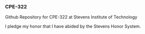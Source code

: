 ### **CPE-322**
Github Repository for CPE-322 at Stevens Institute of Technology

I pledge my honor that I have abided by the Stevens Honor System. 

